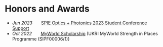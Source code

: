 # Honors and Awards
- *Jun 2023*&emsp;&emsp;[SPIE Optics + Photonics 2023 Student Conference Support](https://spie.smapply.io/prog/op25_scs_application/)
- *Oct 2022*&emsp;&emsp;[MyWorld Scholarship](https://www.myworld-creates.com/) (UKRI MyWorld Strength in Places Programme (SIPF00006/1))
